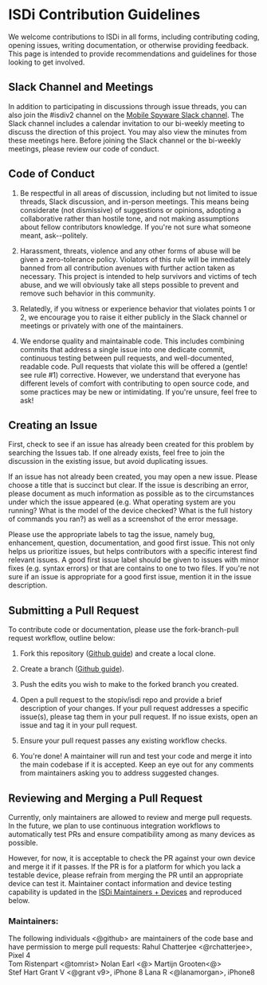 #  ISDi Contribution Guidelines

We welcome contributions to ISDi in all forms, including contributing coding, opening issues, writing documentation, or otherwise providing feedback. This page is intended to provide recommendations and guidelines for those looking to get involved.

## Slack Channel and Meetings

In addition to participating in discussions through issue threads, you can also join the #isdiv2 channel on the [Mobile Spyware Slack channel](mobilespywareproject.slack.com). The Slack channel includes a calendar invitation to our bi-weekly meeting to discuss the direction of this project. You may also view the minutes from these meetings here. Before joining the Slack channel or the bi-weekly meetings, please review our code of conduct.

## Code of Conduct

1) Be respectful in all areas of discussion, including but not limited to issue threads, Slack discussion, and in-person meetings. This means being considerate (not dismissive) of suggestions or opinions, adopting a collaborative rather than hostile tone, and not making assumptions about fellow contributors knowledge. If you're not sure what someone meant, ask--politely.

  
2) Harassment, threats, violence and any other forms of abuse will be given a zero-tolerance policy. Violators of this rule will be immediately banned from all contribution avenues with further action taken as necessary. This project is intended to help survivors and victims of tech abuse, and we will obviously take all steps possible to prevent and remove such behavior in this community.  
  
3) Relatedly, if you witness or experience behavior that violates points 1 or 2, we encourage you to raise it either publicly in the Slack channel or meetings or privately with one of the maintainers.  
  
4) We endorse quality and maintainable code. This includes combining commits that address a single issue into one dedicate commit, continuous testing between pull requests, and well-documented, readable code. Pull requests that violate this will be offered a (gentle! see rule #1) corrective. However, we understand that everyone has different levels of comfort with contributing to open source code, and some practices may be new or intimidating. If you're unsure, feel free to ask!  
  

## Creating an Issue

First, check to see if an issue has already been created for this problem by searching the Issues tab. If one already exists, feel free to join the discussion in the existing issue, but avoid duplicating issues.  
  
If an issue has not already been created, you may open a new issue. Please choose a title that is succinct but clear. If the issue is describing an error, please document as much information as possible as to the circumstances under which the issue appeared (e.g. What operating system are you running? What is the model of the device checked? What is the full history of commands you ran?) as well as a screenshot of the error message.  
  
Please use the appropriate labels to tag the issue, namely bug, enhancement, question, documentation, and good first issue. This not only helps us prioritize issues, but helps contributors with a specific interest find relevant issues. A good first issue label should be given to issues with minor fixes (e.g. syntax errors) or that are contains to one to two files. If you're not sure if an issue is appropriate for a good first issue, mention it in the issue description.

  

## Submitting a Pull Request

To contribute code or documentation, please use the fork-branch-pull request workflow, outline below:  
  
1) Fork this repository ([Github guide](https://docs.github.com/en/get-started/quickstart/contributing-to-projects)) and create a local clone.

2) Create a branch ([Github guide](https://guides.github.com/introduction/flow/)).

3) Push the edits you wish to make to the forked branch you created.

4) Open a pull request to the stopiv/isdi repo and provide a brief description of your changes. If your pull request addresses a specific issue(s), please tag them in your pull request. If no issue exists, open an issue and tag it in your pull request.

5) Ensure your pull request passes any existing workflow checks.  
6) You're done! A maintainer will run and test your code and merge it into the main codebase if it is accepted. Keep an eye out for any comments from maintainers asking you to address suggested changes.

  

## Reviewing and Merging a Pull Request
Currently, only maintainers are allowed to review and merge pull requests. In the future, we plan to use continuous integration workflows to automatically test PRs and ensure compatibility among as many devices as possible. 

However, for now, it is acceptable to check the PR against your own device and merge it if it passes. If the PR is for a platform for which you lack a testable device, please refrain from merging the PR until an appropriate device can test it. Maintainer contact information and device testing capability is updated in the [ISDi Maintainers + Devices](https://docs.google.com/spreadsheets/d/1DpYI9LL-CnPXdjzxUh1r5XYO4f0dVX8XpA5WxziVlUA/edit?usp=sharing) and reproduced below.

### Maintainers:  
The following individuals <@github> are maintainers of the code base and have permission to merge pull requests: 
Rahul Chatterjee <@rchatterjee>, Pixel 4  
Tom Ristenpart  <@tomrist>
Nolan Earl  <@>
Martijn Grooten<@>  
Stef Hart
Grant V <@grant v9>, iPhone 8
Lana R <@lanamorgan>, iPhone8
	